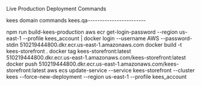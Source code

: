 Live Production Deployment Commands

kees domain commands
kees.qa------------------------

npm run build-kees-production
aws ecr get-login-password --region us-east-1 --profile kees_account | docker login --username AWS --password-stdin 510219444800.dkr.ecr.us-east-1.amazonaws.com
docker build -t kees-storefront .
docker tag kees-storefront:latest 510219444800.dkr.ecr.us-east-1.amazonaws.com/kees-storefront:latest
docker push 510219444800.dkr.ecr.us-east-1.amazonaws.com/kees-storefront:latest
aws ecs update-service --service kees-storefront --cluster kees --force-new-deployment --region us-east-1 --profile kees_account
